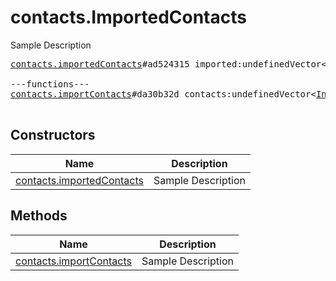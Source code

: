 # contacts.ImportedContacts

Sample Description

<pre>
<a href="../constructor/contacts.importedContacts">contacts.importedContacts</a>#ad524315 imported:undefinedVector&lt;<a href="../type/ImportedContact.md">ImportedContact</a>&gt; retry_contacts:undefinedVector&lt;<a href="../type/long.md">long</a>&gt; users:undefinedVector&lt;<a href="../type/User.md">User</a>&gt; = undefined<a href="../type/contacts.ImportedContacts.md">contacts.ImportedContacts</a>;

---functions---
<a href="../method/contacts.importContacts">contacts.importContacts</a>#da30b32d contacts:undefinedVector&lt;<a href="../type/InputContact.md">InputContact</a>&gt; replace:undefined<a href="../type/Bool.md">Bool</a> = undefined<a href="../type/contacts.ImportedContacts.md">contacts.ImportedContacts</a>;

</pre>

## Constructors

| Name | Description |
|------|-------------|
| [contacts.importedContacts](../constructor/contacts.importedContacts.md) | Sample Description |

## Methods

| Name | Description |
|------|-------------|
| [contacts.importContacts](../method/contacts.importContacts.md) | Sample Description |
